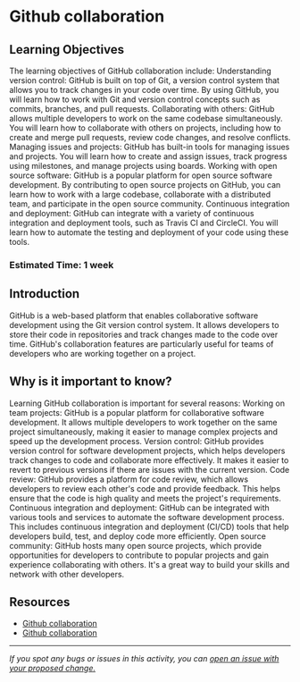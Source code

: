 # Github collaboration

## Learning Objectives
The learning objectives of GitHub collaboration include:
Understanding version control: GitHub is built on top of Git, a version control system that allows you to track changes in your code over time. By using GitHub, you will learn how to work with Git and version control concepts such as commits, branches, and pull requests.
Collaborating with others: GitHub allows multiple developers to work on the same codebase simultaneously. You will learn how to collaborate with others on projects, including how to create and merge pull requests, review code changes, and resolve conflicts.
Managing issues and projects: GitHub has built-in tools for managing issues and projects. You will learn how to create and assign issues, track progress using milestones, and manage projects using boards.
Working with open source software: GitHub is a popular platform for open source software development. By contributing to open source projects on GitHub, you can learn how to work with a large codebase, collaborate with a distributed team, and participate in the open source community.
Continuous integration and deployment: GitHub can integrate with a variety of continuous integration and deployment tools, such as Travis CI and CircleCI. You will learn how to automate the testing and deployment of your code using these tools.


### Estimated Time: 1 week

## Introduction
GitHub is a web-based platform that enables collaborative software development using the Git version control system. It allows developers to store their code in repositories and track changes made to the code over time. GitHub's collaboration features are particularly useful for teams of developers who are working together on a project.

## Why is it important to know?
Learning GitHub collaboration is important for several reasons:
Working on team projects: GitHub is a popular platform for collaborative software development. It allows multiple developers to work together on the same project simultaneously, making it easier to manage complex projects and speed up the development process.
Version control: GitHub provides version control for software development projects, which helps developers track changes to code and collaborate more effectively. It makes it easier to revert to previous versions if there are issues with the current version.
Code review: GitHub provides a platform for code review, which allows developers to review each other's code and provide feedback. This helps ensure that the code is high quality and meets the project's requirements.
Continuous integration and deployment: GitHub can be integrated with various tools and services to automate the software development process. This includes continuous integration and deployment (CI/CD) tools that help developers build, test, and deploy code more efficiently.
Open source community: GitHub hosts many open source projects, which provide opportunities for developers to contribute to popular projects and gain experience collaborating with others. It's a great way to build your skills and network with other developers.


## Resources
- [Github collaboration](youtube.com/watch?v=k5D37W6h56o&t=174s)
- [Github collaboration](https://www.youtube.com/watch?v=MnUd31TvBoU)

------

_If you spot any bugs or issues in this activity, you can [open an issue with your proposed change.](https://github.com/cloudessencegithub/Acceler8/issues/new)_
